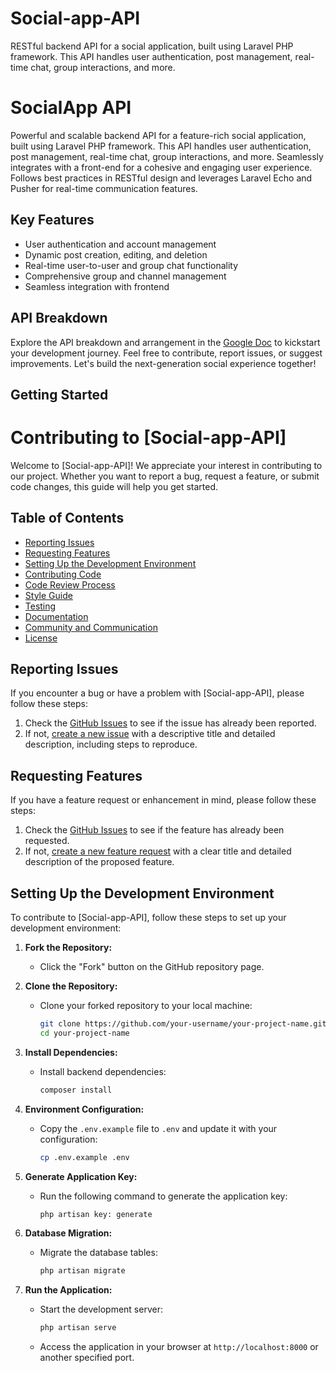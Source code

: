 # Social-app-API
RESTful backend API for a social application, built using Laravel PHP framework. This API handles user authentication, post management, real-time chat, group interactions, and more.

# SocialApp API

Powerful and scalable backend API for a feature-rich social application, built using Laravel PHP framework. This API handles user authentication, post management, real-time chat, group interactions, and more. Seamlessly integrates with a front-end for a cohesive and engaging user experience. Follows best practices in RESTful design and leverages Laravel Echo and Pusher for real-time communication features.

## Key Features

- User authentication and account management
- Dynamic post creation, editing, and deletion
- Real-time user-to-user and group chat functionality
- Comprehensive group and channel management
- Seamless integration with frontend

## API Breakdown

Explore the API breakdown and arrangement in the [Google Doc](https://docs.google.com/document/d/1qEkrByjCmefMr1f21kZ5B5uGryAA5fhGm0QscOCAIug/edit?usp=sharing) to kickstart your development journey. Feel free to contribute, report issues, or suggest improvements. Let's build the next-generation social experience together!

## Getting Started
# Contributing to [Social-app-API]

Welcome to [Social-app-API]! We appreciate your interest in contributing to our project. Whether you want to report a bug, request a feature, or submit code changes, this guide will help you get started.

## Table of Contents

- [Reporting Issues](#reporting-issues)
- [Requesting Features](#requesting-features)
- [Setting Up the Development Environment](#setting-up-the-development-environment)
- [Contributing Code](#contributing-code)
- [Code Review Process](#code-review-process)
- [Style Guide](#style-guide)
- [Testing](#testing)
- [Documentation](#documentation)
- [Community and Communication](#community-and-communication)
- [License](#license)

## Reporting Issues

If you encounter a bug or have a problem with [Social-app-API], please follow these steps:

1. Check the [GitHub Issues](https://github.com/eloka-95/Social-app-API/issues) to see if the issue has already been reported.
2. If not, [create a new issue](https://github.com/eloka-95/Social-app-API/issues/new) with a descriptive title and detailed description, including steps to reproduce.

## Requesting Features

If you have a feature request or enhancement in mind, please follow these steps:

1. Check the [GitHub Issues](https://github.com/eloka-95/Social-app-API/issues) to see if the feature has already been requested.
2. If not, [create a new feature request](https://github.com/eloka-95/Social-app-API/issues/new) with a clear title and detailed description of the proposed feature.

## Setting Up the Development Environment

To contribute to [Social-app-API], follow these steps to set up your development environment:

1. **Fork the Repository:**
   - Click the "Fork" button on the GitHub repository page.

2. **Clone the Repository:**
   - Clone your forked repository to your local machine:
     ```bash
     git clone https://github.com/your-username/your-project-name.git
     cd your-project-name
     ```

3. **Install Dependencies:**
   - Install backend dependencies:
     ```bash
     composer install
     ```

4. **Environment Configuration:**
   - Copy the `.env.example` file to `.env` and update it with your configuration:
     ```bash
     cp .env.example .env
     ```

5. **Generate Application Key:**
   - Run the following command to generate the application key:
     ```bash
     php artisan key: generate
     ```

6. **Database Migration:**
   - Migrate the database tables:
     ```bash
     php artisan migrate
     ```

7. **Run the Application:**
   - Start the development server:
     ```bash
     php artisan serve
     ```
   - Access the application in your browser at `http://localhost:8000` or another specified port.





